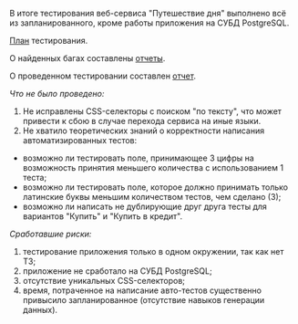 В итоге тестирования веб-сервиса "Путешествие дня" выполнено всё из запланированного, кроме работы приложения на СУБД PostgreSQL.

<a href= https://github.com/Rostiks52/Diplom/blob/master/Artifacts/Plan.md>План</a> тестирования.

О найденных багах составлены <a href= https://github.com/Rostiks52/Diplom/issues>отчеты</a>.

О проведенном тестировании составлен <a href= https://github.com/Rostiks52/Diplom/blob/master/Artifacts/Report.md>отчет</a>.


*Что не было проведено:*
1. Не исправлены CSS-селекторы с поиском "по тексту", что может привести к сбою в случае перехода сервиса на иные языки.
2. Не хватило теоретических знаний о корректности написания автоматизированных тестов:
* возможно ли тестировать поле, принимающее 3 цифры на возможность принятия меньшего количества с использованием 1 теста;
* возможно ли тестировать поле, которое должно принимать только латинские буквы меньшим количеством тестов, чем сделано (3);
* возможно ли написать не дублирующие друг друга тесты для вариантов "Купить" и "Купить в кредит".

*Сработавшие риски:*
1. тестирование приложения только в одном окружении, так как нет ТЗ;
2. приложение не сработало на СУБД PostgreSQL;
3. отсутствие уникальных CSS-селекторов;
4. время, потраченное на написание авто-тестов существенно привысило запланированное (отсутствие навыков генерации данных).



